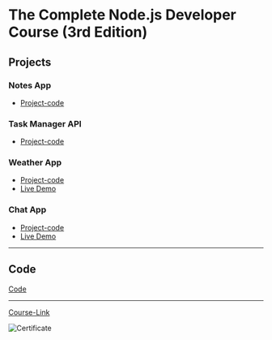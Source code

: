 # The Complete Node.js Developer Course (3rd Edition)
## Projects

### Notes App
- [Project-code](./Projects/notes-App)
### Task Manager API
- [Project-code](./Projects/Task-Manager-API)
### Weather App
- [Project-code](./Projects/Weather-App)
- [Live Demo](https://weather-app-zhraa-klbonyan.herokuapp.com/)
### Chat App
- [Project-code](./Projects/Chat-App)
- [Live Demo]()

---
## Code
[Code](Code)

---
[Course-Link](https://www.udemy.com/course/the-complete-nodejs-developer-course-2/)<br>

![Certificate](https://via.placeholder.com/468x300?text=Certificate+Here)

